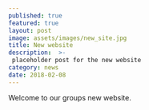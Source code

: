 ```yaml
---
published: true
featured: true
layout: post
image: assets/images/new_site.jpg
title: New website
description:  >- 
 placeholder post for the new website
category: news
date: 2018-02-08
---
```


Welcome to our groups new website.